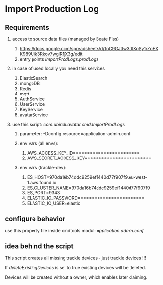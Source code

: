 Import Production Log
=====================

## Requirements

1. access to source data files (managed by Beate Fiss)

    1. https://docs.google.com/spreadsheets/d/1pC9GJtIw3DlXqSy1rZoEXK989Uik3Rkov7wglR1jX3g/edit
    1. entry points *importProdLogs.prodLogs*
    
1. in case of used locally you need this services
 
    1. ElasticSearch
    1. mongoDB
    1. Redis
    1. mqtt
    1. AuthService
    1. UserService
    1. KeyService
    1. avatarService

1. use this script: *com.ubirch.avatar.cmd.ImportProdLogs* 

    1. parameter: -Dconfig.resource=application-admin.conf
    1. env vars (all envs): 
    
        1. AWS_ACCESS_KEY_ID=***********************
        1. AWS_SECRET_ACCESS_KEY=***********************
    
    1. env vars (trackle-dev):
    
        1. ES_HOST=970da16b74ddc9259ef1440d77f907f9.eu-west-1.aws.found.io
        1. ES_CLUSTER_NAME=970da16b74ddc9259ef1440d77f907f9
        1. ES_PORT=9343
        1. ELASTIC_IO_PASSWORD=***********************
        1. ELASTIC_IO_USER=elastic

## configure behavior

use this property file inside cmdtools modul: *application.admin.conf*

## idea behind the script

This script creates all missing trackle devices - just trackle devices !!! 

If *deleteExistingDevices*  is set to true existing devices will be deleted. 

Devices will be created without a owner, which enables later claiming. 
